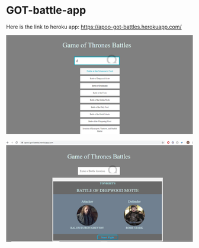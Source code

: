 # GOT-battle-app

Here is the link to heroku app: https://apoo-got-battles.herokuapp.com/

![Alt text](autocomplete.screenshot.PNG)

![Alt text](result-screenshot.png)
